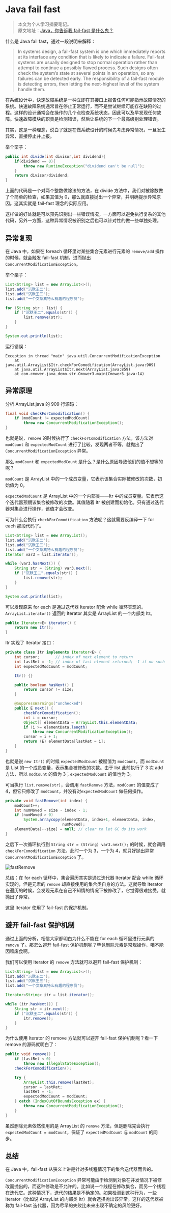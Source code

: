# Java fail fast

> 本文为个人学习摘要笔记。  
> 原文地址：[Java，你告诉我 fail-fast 是什么鬼？](http://www.justdojava.com/2019/10/12/java-fail-fast/)

什么是 Java fail fast，通过一段说明来解释：

> In systems design, a fail-fast system is one which immediately reports at its interface any condition that is likely to indicate a failure. Fail-fast systems are usually designed to stop normal operation rather than attempt to continue a possibly flawed process. Such designs often check the system’s state at several points in an operation, so any failures can be detected early. The responsibility of a fail-fast module is detecting errors, then letting the next-highest level of the system handle them.

在系统设计中，快速故障系统是一种立即在其接口上报告任何可能指示故障情况的系统。快速故障系统通常旨在停止正常运行，而不是尝试继续可能存在缺陷的过程。这样的设计通常会在操作的几个点检查系统状态，因此可以及早发现任何故障。快速故障模块的职责是检测错误，然后让系统的下一个最高级别处理错误。

其实，这是一种理念，说白了就是在做系统设计的时候先考虑异常情况，一旦发生异常，直接停止并上报。

举个栗子：

```java
public int divide(int divisor,int dividend){
    if(dividend == 0){
        throw new RuntimeException("dividend can't be null");
    }
    return divisor/dividend;
}
```

上面的代码是一个对两个整数做除法的方法，在 divide 方法中，我们对被除数做了个简单的检查，如果其值为 0，那么就直接抛出一个异常，并明确提示异常原因。这其实就是 fail-fast 理念的实际应用。

这样做的好处就是可以预先识别出一些错误情况，一方面可以避免执行复杂的其他代码，另外一方面，这种异常情况被识别之后也可以针对性的做一些单独处理。

## 异常复现

在 Java 中，如果在 foreach 循环里对某些集合元素进行元素的 `remove/add` 操作的时候，就会触发 fail-fast 机制，进而抛出 `ConcurrentModificationException`。

举个栗子：

```java
List<String> list = new ArrayList<>();
list.add("沉默王二");
list.add("沉默王三");
list.add("一个文章真特么有趣的程序员");

for (String str : list) {
    if ("沉默王二".equals(str)) {
        list.remove(str);
    }
}

System.out.println(list);
```

运行错误：

```
Exception in thread "main" java.util.ConcurrentModificationException
    at java.util.ArrayList$Itr.checkForComodification(ArrayList.java:909)
    at java.util.ArrayList$Itr.next(ArrayList.java:859)
    at com.cmower.java_demo.str.Cmower3.main(Cmower3.java:14)
```

## 异常原理

分析 ArrayList.java 的 909 行源码：

```java
final void checkForComodification() {
    if (modCount != expectedModCount)
        throw new ConcurrentModificationException();
}
```

也就是说，`remove` 的时候执行了 `checkForComodification` 方法，该方法对 `modCount` 和 `expectedModCount` 进行了比较，发现两者不等，就抛出了 `ConcurrentModificationException` 异常。

那么 `modCount` 和 `expectedModCount` 是什么？是什么原因导致他们的值不想等的呢？

`modCount` 是 ArrayList 中的一个成员变量，它表示该集合实际被修改的次数，初始值为 0。

`expectedModCount` 是 ArrayList 中的一个内部类——Itr 中的成员变量。它表示这个迭代器预期该集合被修改的次数。其值随着 Itr 被创建而初始化。只有通过迭代器对集合进行操作，该值才会改变。

可为什么会执行 `checkForComodification` 方法呢？这就需要反编译一下 for each 那段代码了。

```java
List<String> list = new ArrayList();
list.add("沉默王二");
list.add("沉默王三");
list.add("一个文章真特么有趣的程序员");
Iterator var3 = list.iterator();

while (var3.hasNext()) {
    String str = (String) var3.next();
    if ("沉默王二".equals(str)) {
        list.remove(str);
    }
}

System.out.println(list);
```

可以发现原来 for each 是通过迭代器 Iterator 配合 while 循环实现的。`ArrayList.iterator()` 返回的 Iterator 其实是 ArrayList 的一个内部类 Itr。

```java
public Iterator<E> iterator() {
    return new Itr();
}
```

Itr 实现了 Iterator 接口：

```java
private class Itr implements Iterator<E> {
    int cursor;       // index of next element to return
    int lastRet = -1; // index of last element returned; -1 if no such
    int expectedModCount = modCount;

    Itr() {}

    public boolean hasNext() {
        return cursor != size;
    }

    @SuppressWarnings("unchecked")
    public E next() {
        checkForComodification();
        int i = cursor;
        Object[] elementData = ArrayList.this.elementData;
        if (i >= elementData.length)
            throw new ConcurrentModificationException();
        cursor = i + 1;
        return (E) elementData[lastRet = i];
    }
}
```

也就是说 `new Itr()` 的时候 `expectedModCount` 被赋值为 `modCount`，而 `modCount` 是 List 的一个成员变量，表示集合被修改的次数。由于 list 此前执行了 3 次 add 方法，所以 `modCount` 的值为 3；`expectedModCount` 的值也为 3。

可当执行 `list.remove(str)`，会调用 `fastRemove` 方法，`modCount` 的值变成了 4，但它只修改了 `modCount`，并没有对`expectedModCount` 做任何操作。

```java
private void fastRemove(int index) {
    modCount++;
    int numMoved = size - index - 1;
    if (numMoved > 0)
        System.arraycopy(elementData, index+1, elementData, index,
                         numMoved);
    elementData[--size] = null; // clear to let GC do its work
}
```

之后下一次循环执行到 `String str = (String) var3.next();` 的时候，就会调用 `checkForComodification` 方法，此时一个为 3，一个为 4，就只好抛出异常 `ConcurrentModificationException` 了。

![fastRemove](https://cdn.jsdelivr.net/gh/chanshiyucx/yoi/2019/java-fail-fast-1.png)

总结：在 for each 循环中，集合遍历其实是通过迭代器 Iterator 配合 while 循环实现的，但是元素的 `remove` 却直接使用的集合类自身的方法。这就导致 Iterator 在遍历的时候，会发现元素在自己不知情的情况下被修改了，它觉得很难接受，就抛出了异常。

这里 Iterator 使用了 fail-fast 的保护机制。

## 避开 fail-fast 保护机制

通过上面的分析，相信大家都明白为什么不能在 for each 循环里进行元素的 `remove` 了。那怎么避开 fail-fast 保护机制呢？毕竟删除元素是常规操作，咱不能因噎废食啊。

我们可以使用 Iterator 的 `remove` 方法就可以避开 fail-fast 保护机制：

```java
List<String> list = new ArrayList<>();
list.add("沉默王二");
list.add("沉默王三");
list.add("一个文章真特么有趣的程序员");

Iterator<String> itr = list.iterator();

while (itr.hasNext()) {
    String str = itr.next();
    if ("沉默王二".equals(str)) {
        itr.remove();
    }
}
```

为什么使用 Iterator 的 remove 方法就可以避开 fail-fast 保护机制呢？看一下 remove 的源码就明白了：

```java
public void remove() {
    if (lastRet < 0)
        throw new IllegalStateException();
    checkForComodification();

    try {
        ArrayList.this.remove(lastRet);
        cursor = lastRet;
        lastRet = -1;
        expectedModCount = modCount;
    } catch (IndexOutOfBoundsException ex) {
        throw new ConcurrentModificationException();
    }
}
```

虽然删除元素依然使用的是 ArrayList 的 `remove` 方法，但是删除完会执行 `expectedModCount = modCount`，保证了 `expectedModCount` 与 `modCount` 的同步。

## 总结

在 Java 中，fail-fast 从狭义上讲是针对多线程情况下的集合迭代器而言的。

`ConcurrentModificationException` 异常可能由于检测到对象在并发情况下被修改而抛出的，而这种修改是不允许的。比如说一个线程在修改集合，而另一个线程在迭代它。这种情况下，迭代的结果是不确定的。如果检测到这种行为，一些 Iterator（比如说 ArrayList 的内部类 Itr）就会选择抛出该异常。这样的迭代器被称为 fail-fast 迭代器，因为尽早的失败比未来出现不确定的风险更好。
